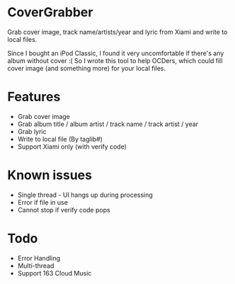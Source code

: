 CoverGrabber
============

Grab cover image, track name/artists/year and lyric from Xiami and write to local files.

Since I bought an iPod Classic, I found it very uncomfortable if there's any album without cover :(
So I wrote this tool to help OCDers, which could fill cover image (and something more) for your local files.

# Features #
* Grab cover image
* Grab album title / album artist / track name / track artist / year
* Grab lyric
* Write to local file (By taglib#)
* Support Xiami only (with verify code)

# Known issues #
* Single thread - UI hangs up during processing
* Error if file in use
* Cannot stop if verify code pops

# Todo #
* Error Handling
* Multi-thread
* Support 163 Cloud Music
